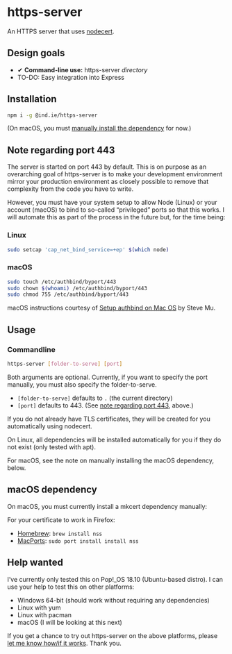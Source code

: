 # https-server

An HTTPS server that uses [nodecert](https://source.ind.ie/hypha/tools/nodecert).

## Design goals

  * ✔ __Command-line use:__ https-server _directory_
  * TO-DO: Easy integration into Express

## Installation

```sh
npm i -g @ind.ie/https-server
```

(On macOS, you must [manually install the dependency](#macos-dependency) for now.)

## Note regarding port 443

The server is started on port 443 by default. This is on purpose as an overarching goal of https-server is to make your development environment mirror your production environment as closely possible to remove that complexity from the code you have to write. 

However, you must have your system setup to allow Node (Linux) or your account (macOS) to bind to so-called “privileged” ports so that this works. I will automate this as part of the process in the future but, for the time being:

### Linux

```sh
sudo setcap 'cap_net_bind_service=+ep' $(which node)
```

### macOS

```sh
sudo touch /etc/authbind/byport/443
sudo chown $(whoami) /etc/authbind/byport/443
sudo chmod 755 /etc/authbind/byport/443
```

macOS instructions courtesy of [Setup authbind on Mac OS](https://medium.com/@steve.mu.dev/setup-authbind-on-mac-os-6aee72cb828) by Steve Mu.

## Usage

### Commandline

```sh
https-server [folder-to-serve] [port]
```

Both arguments are optional. Currently, if you want to specify the port manually, you must also specify the folder-to-serve.

  * `[folder-to-serve]` defaults to `.` (the current directory)
  * `[port]` defaults to 443. (See [note regarding port 443](#note-regarding-port-443), above.)

If you do not already have TLS certificates, they will be created for you automatically using nodecert.

On Linux, all dependencies will be installed automatically for you if they do not exist (only tested with apt).

For macOS, see the note on manually installing the macOS dependency, below.

## macOS dependency

On macOS, you must currently install a mkcert dependency manually:

For your certificate to work in Firefox:

  * [Homebrew](https://brew.sh/): `brew install nss`
  * [MacPorts](https://www.macports.org/): `sudo port install install nss`

## Help wanted

I’ve currently only tested this on Pop!_OS 18.10 (Ubuntu-based distro). I can use your help to test this on other platforms:

  * Windows 64-bit (should work without requiring any dependencies)
  * Linux with yum
  * Linux with pacman
  * macOS (I will be looking at this next)

If you get a chance to try out https-server on the above platforms, please [let me know how/if it works](https://github.com/indie-mirror/https-server/issues). Thank you.
